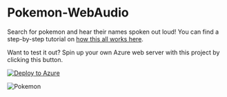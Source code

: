 # Pokemon-WebAudio
Search for pokemon and hear their names spoken out loud! You can find a step-by-step tutorial on [how this all works here](http://www.noupe.com/development/building-with-polymer-and-web-components-using-a-db-of-pokemon-characters-92359.html).

Want to test it out? Spin up your own Azure web server with this project by clicking this button.

[![Deploy to Azure](http://azuredeploy.net/deploybutton.png)](https://azuredeploy.net/)


![Pokemon](http://www.noupe.com/wp-content/uploads/2015/06/23-polymer-pic01-1030x550.jpg)
